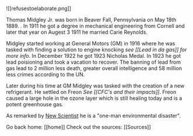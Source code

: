 ![[refusestoelaborate.png]]

Thomas Midgley Jr. was born in Beaver Fall, Pennsylvania on May 18th 1889. . In 1911 he got a degree in mechanical engineering from Cornell and later that year on Augest 3 1911 he married Carie Reynolds.

Midgley started working at General Motors (GM) in 1916 where he was tasked with finding a solution to engine knocking *see [[Lead in da gas]] for more info*. In December 1922 he got 1923 Nicholas Medal. In 1923 he got lead poisioning and took a vacation to recover. The banning of lead from gas lead to 2 million less death, greater overall intelligence and 58 million less crimes according to the UN.

Later during his time at GM Midgley was tasked with the creation of a new refrigerant. He settled on Freon *See [[CFC's and their impacts]]*. Freon caused a large hole in the ozone layer which is still healing today and is a potent greenhouse gas. 

As remarked by [New Scientist](https://en.wikipedia.org/wiki/New_Scientist) he is a "one-man environmental disaster".

Go back home: [[home]]
Check out the sources: [[Sources]]